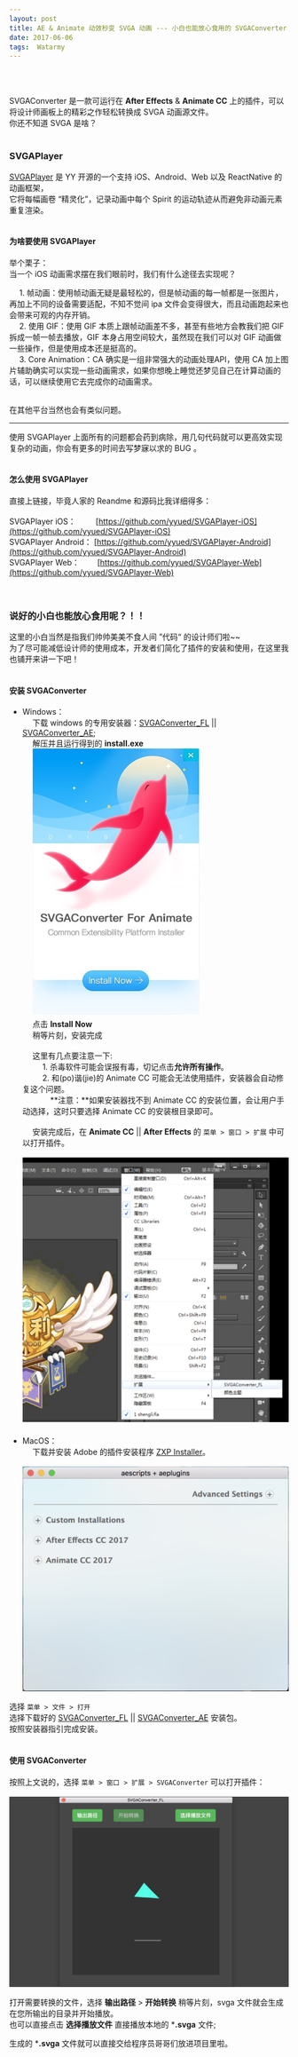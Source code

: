 ```yaml
---
layout: post
title: AE & Animate 动效秒变 SVGA 动画 --- 小白也能放心食用的 SVGAConverter
date: 2017-06-06 
tags:  Watarmy   
---
```


<br><br>

SVGAConverter 是一款可运行在 **After Effects** & **Animate CC** 上的插件，可以将设计师画板上的精彩之作轻松转换成 SVGA 动画源文件。<br>
你还不知道 SVGA 是啥？<br><br>

### SVGAPlayer

[SVGAPlayer]() 是 YY 开源的一个支持 iOS、Android、Web 以及 ReactNative 的动画框架，<br>
它将每幅画卷 “精灵化”，记录动画中每个 Spirit 的运动轨迹从而避免非动画元素重复渲染。<br><br>

#### **为啥要使用 SVGAPlayer**

举个栗子：<br>
当一个 iOS 动画需求摆在我们眼前时，我们有什么途径去实现呢？<br>

　 1. 帧动画：使用帧动画无疑是最轻松的，但是帧动画的每一帧都是一张图片，再加上不同的设备需要适配，不知不觉间 ipa 文件会变得很大，而且动画跑起来也会带来可观的内存开销。<br>
　 2. 使用 GIF：使用 GIF 本质上跟帧动画差不多，甚至有些地方会教我们把 GIF 拆成一帧一帧去播放，GIF 本身占用空间较大，虽然现在我们可以对 GIF 动画做一些操作，但是使用成本还是挺高的。<br>
　 3. Core Animation：CA 确实是一组非常强大的动画处理API，使用 CA 加上图片辅助确实可以实现一些动画需求，如果你想晚上睡觉还梦见自己在计算动画的话，可以继续使用它去完成你的动画需求。<br><br>

在其他平台当然也会有类似问题。<br>

<hr>
使用 SVGAPlayer 上面所有的问题都会药到病除，用几句代码就可以更高效实现复杂的动画，你会有更多的时间去写梦寐以求的 BUG 。<br><br>

#### **怎么使用 SVGAPlayer**

直接上链接，毕竟人家的 Reandme 和源码比我详细得多：<br><br>
SVGAPlayer iOS：　 　 [https://github.com/yyued/SVGAPlayer-iOS](https://github.com/yyued/SVGAPlayer-iOS)<br>
SVGAPlayer Android： [https://github.com/yyued/SVGAPlayer-Android](https://github.com/yyued/SVGAPlayer-Android)<br>
SVGAPlayer Web：　　 [https://github.com/yyued/SVGAPlayer-Web](https://github.com/yyued/SVGAPlayer-Web)<br><br><br>

### 说好的小白也能放心食用呢？！！

这里的小白当然是指我们帅帅美美不食人间 ”代码“ 的设计师们啦~~<br>
为了尽可能减低设计师的使用成本，开发者们简化了插件的安装和使用，在这里我也铺开来讲一下吧！<br><br>

#### **安装 SVGAConverter**

* Windows：<br>
　 下载 windows 的专用安装器：[SVGAConverter_FL](https://raw.githubusercontent.com/yyued/SVGA-FLConverter/master/windows/SVGAConverter_FL.zip) || [SVGAConverter_AE](https://raw.githubusercontent.com/yyued/SVGA-AEConverter/master/windows/SVGAConverter_AE.zip);<br>
　 解压并且运行得到的 **install.exe** <br>
　 ![](/images/posts/jekyll/2017-06-06-SVGAConverterCourse-01.jpg)<br>
　 点击 **Install Now**<br>
　 稍等片刻，安装完成<br><br>
　 这里有几点要注意一下:<br>
　 　 1. 杀毒软件可能会误报有毒，切记点击**允许所有操作**。<br>
　 　 2. 和(po)谐(jie)的 Animate CC 可能会无法使用插件，安装器会自动修复这个问题。<br>
　 　　 **注意：**如果安装器找不到 Animate CC 的安装位置，会让用户手动选择，这时只要选择 Animate CC 的安装根目录即可。<br><br>
　 
安装完成后，在 **Animate CC** || **After Effects** 的 ```菜单 > 窗口 > 扩展``` 中可以打开插件。<br><br>
![](/images/posts/jekyll/2017-06-06-SVGAConverterCourse-02.jpg)<br>
　 
　
* MacOS：<br>
　 下载并安装 Adobe 的插件安装程序 [ZXP Installer](http://updates.aescripts.com/zxp-installer/mac/update-mac.zip)。<br><br>
![](/images/posts/jekyll/2017-06-06-SVGAConverterCourse-03.jpg)<br>

选择 ```菜单 > 文件 > 打开``` <br>
选择下载好的 [SVGAConverter_FL]() || [SVGAConverter_AE]() 安装包。<br>
按照安装器指引完成安装。
<br><br>

#### **使用 SVGAConverter**

按照上文说的，选择 ```菜单 > 窗口 > 扩展 > SVGAConverter``` 可以打开插件：<br><br>
![](/images/posts/jekyll/2017-06-06-SVGAConverterCourse-04.jpg)<br>

打开需要转换的文件，选择 **输出路径** > **开始转换** 稍等片刻，svga 文件就会生成在您所输出的目录并开始播放。<br>
也可以直接点击 **选择播放文件** 直接播放本地的 ***.svga** 文件;<br>

生成的 ***.svga** 文件就可以直接交给程序员哥哥们放进项目里啦。

　 


